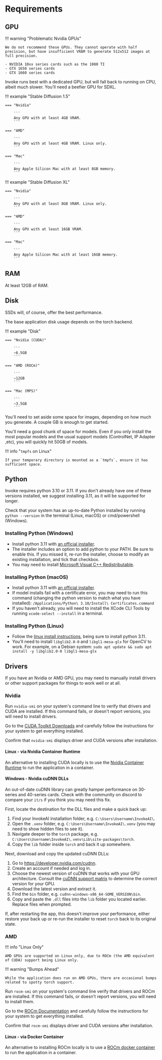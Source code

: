 # Requirements

## GPU

!!! warning "Problematic Nvidia GPUs"

    We do not recommend these GPUs. They cannot operate with half precision, but have insufficient VRAM to generate 512x512 images at full precision.

    - NVIDIA 10xx series cards such as the 1080 TI
    - GTX 1650 series cards
    - GTX 1660 series cards

Invoke runs best with a dedicated GPU, but will fall back to running on CPU, albeit much slower. You'll need a beefier GPU for SDXL.

!!! example "Stable Diffusion 1.5"

    === "Nvidia"

        ```
        Any GPU with at least 4GB VRAM.
        ```

    === "AMD"

        ```
        Any GPU with at least 4GB VRAM. Linux only.
        ```

    === "Mac"

        ```
        Any Apple Silicon Mac with at least 8GB memory.
        ```

!!! example "Stable Diffusion XL"

    === "Nvidia"

        ```
        Any GPU with at least 8GB VRAM. Linux only.
        ```

    === "AMD"

        ```
        Any GPU with at least 16GB VRAM.
        ```

    === "Mac"

        ```
        Any Apple Silicon Mac with at least 16GB memory.
        ```

## RAM

At least 12GB of RAM.

## Disk

SSDs will, of course, offer the best performance.

The base application disk usage depends on the torch backend.

!!! example "Disk"

    === "Nvidia (CUDA)"

        ```
        ~6.5GB
        ```

    === "AMD (ROCm)"

        ```
        ~12GB
        ```

    === "Mac (MPS)"

        ```
        ~3.5GB
        ```

You'll need to set aside some space for images, depending on how much you generate. A couple GB is enough to get started.

You'll need a good chunk of space for models. Even if you only install the most popular models and the usual support models (ControlNet, IP Adapter ,etc), you will quickly hit 50GB of models.

!!! info "`tmpfs` on Linux"

    If your temporary directory is mounted as a `tmpfs`, ensure it has sufficient space.

## Python

Invoke requires python 3.10 or 3.11. If you don't already have one of these versions installed, we suggest installing 3.11, as it will be supported for longer.

Check that your system has an up-to-date Python installed by running `python --version` in the terminal (Linux, macOS) or cmd/powershell (Windows).

<h3>Installing Python (Windows)</h3>

- Install python 3.11 with [an official installer].
- The installer includes an option to add python to your PATH. Be sure to enable this. If you missed it, re-run the installer, choose to modify an existing installation, and tick that checkbox.
- You may need to install [Microsoft Visual C++ Redistributable].

<h3>Installing Python (macOS)</h3>

- Install python 3.11 with [an official installer].
- If model installs fail with a certificate error, you may need to run this command (changing the python version to match what you have installed): `/Applications/Python\ 3.10/Install\ Certificates.command`
- If you haven't already, you will need to install the XCode CLI Tools by running `xcode-select --install` in a terminal.

<h3>Installing Python (Linux)</h3>

- Follow the [linux install instructions], being sure to install python 3.11.
- You'll need to install `libglib2.0-0` and `libgl1-mesa-glx` for OpenCV to work. For example, on a Debian system: `sudo apt update && sudo apt install -y libglib2.0-0 libgl1-mesa-glx`

## Drivers

If you have an Nvidia or AMD GPU, you may need to manually install drivers or other support packages for things to work well or at all.

### Nvidia

Run `nvidia-smi` on your system's command line to verify that drivers and CUDA are installed. If this command fails, or doesn't report versions, you will need to install drivers.

Go to the [CUDA Toolkit Downloads] and carefully follow the instructions for your system to get everything installed.

Confirm that `nvidia-smi` displays driver and CUDA versions after installation.

#### Linux - via Nvidia Container Runtime

An alternative to installing CUDA locally is to use the [Nvidia Container Runtime] to run the application in a container.

#### Windows - Nvidia cuDNN DLLs

An out-of-date cuDNN library can greatly hamper performance on 30-series and 40-series cards. Check with the community on discord to compare your `it/s` if you think you may need this fix.

First, locate the destination for the DLL files and make a quick back up:

1. Find your InvokeAI installation folder, e.g. `C:\Users\Username\InvokeAI\`.
1. Open the `.venv` folder, e.g. `C:\Users\Username\InvokeAI\.venv` (you may need to show hidden files to see it).
1. Navigate deeper to the `torch` package, e.g. `C:\Users\Username\InvokeAI\.venv\Lib\site-packages\torch`.
1. Copy the `lib` folder inside `torch` and back it up somewhere.

Next, download and copy the updated cuDNN DLLs:

1. Go to <https://developer.nvidia.com/cudnn>.
1. Create an account if needed and log in.
1. Choose the newest version of cuDNN that works with your GPU architecture. Consult the [cuDNN support matrix] to determine the correct version for your GPU.
1. Download the latest version and extract it.
1. Find the `bin` folder, e.g. `cudnn-windows-x86_64-SOME_VERSION\bin`.
1. Copy and paste the `.dll` files into the `lib` folder you located earlier. Replace files when prompted.

If, after restarting the app, this doesn't improve your performance, either restore your back up or re-run the installer to reset `torch` back to its original state.

### AMD

!!! info "Linux Only"

    AMD GPUs are supported on Linux only, due to ROCm (the AMD equivalent of CUDA) support being Linux only.

!!! warning "Bumps Ahead"

    While the application does run on AMD GPUs, there are occasional bumps related to spotty torch support.

Run `rocm-smi` on your system's command line verify that drivers and ROCm are installed. If this command fails, or doesn't report versions, you will need to install them.

Go to the [ROCm Documentation] and carefully follow the instructions for your system to get everything installed.

Confirm that `rocm-smi` displays driver and CUDA versions after installation.

#### Linux - via Docker Container

An alternative to installing ROCm locally is to use a [ROCm docker container] to run the application in a container.

[ROCm docker container]: https://github.com/ROCm/ROCm-docker
[ROCm Documentation]: https://rocm.docs.amd.com/projects/install-on-linux/en/latest/tutorial/quick-start.html
[cuDNN support matrix]: https://docs.nvidia.com/deeplearning/cudnn/support-matrix/index.html
[Nvidia Container Runtime]: https://developer.nvidia.com/container-runtime
[linux install instructions]: https://docs.python-guide.org/starting/install3/linux/
[Microsoft Visual C++ Redistributable]: https://learn.microsoft.com/en-US/cpp/windows/latest-supported-vc-redist?view=msvc-170
[an official installer]: https://www.python.org/downloads/release/python-3118/
[CUDA Toolkit Downloads]: https://developer.nvidia.com/cuda-downloads
